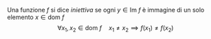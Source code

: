 Una funzione $f$ si dice *iniettiva* se ogni $y\in \text{Im }f$ è immagine di un solo elemento $x\in \text{dom }f$
$$
\forall x_1,x_2\in\text{dom }f \quad x_1\neq x_2 \implies f(x_1)\neq f(x_2)
$$
